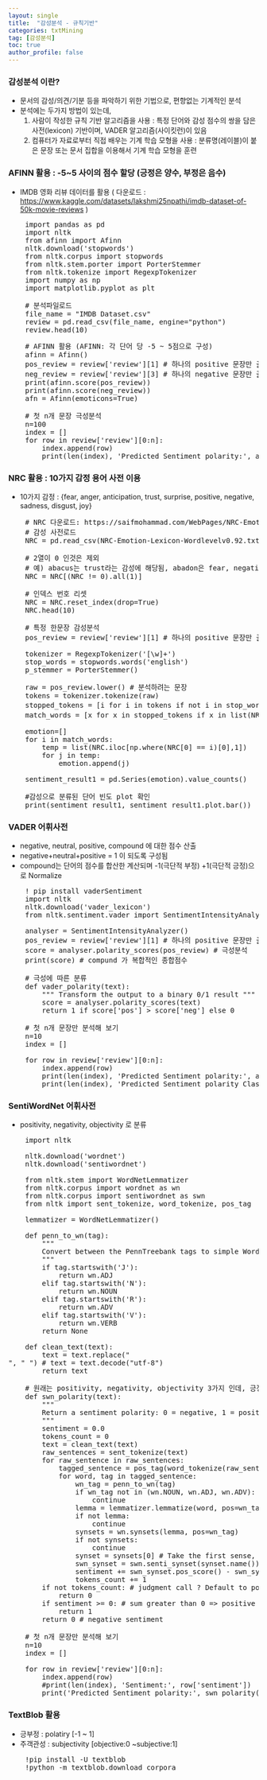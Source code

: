```yaml
---
layout: single
title:  "감성분석 - 규칙기반"
categories: txtMining
tag: [감성분석]
toc: true
author_profile: false
---
```


### 감성분석 이란?
* 문서의 감성/의견/기분 등을 파악하기 위한 기법으로, 편향없는 기계적인 분석
* 분석에는 두가지 방법이 있는데,
  1. 사람이 작성한 규칙 기반 알고리즘을 사용 : 특정 단어와 감성 점수의 쌍을 담은 사전(lexicon) 기반이며, VADER 알고리즘(사이킷런)이 있음
  2. 컴퓨터가 자료로부터 직접 배우는 기계 학습 모형을 사용 : 분류명(레이블)이 붙은 문장 또는 문서 집합을 이용해서 기계 학습 모형을 훈련

### AFINN 활용 : -5~5 사이의 점수 할당 (긍정은 양수, 부정은 음수)
* IMDB 영화 리뷰 데이터를 활용 ( 다운로드 : https://www.kaggle.com/datasets/lakshmi25npathi/imdb-dataset-of-50k-movie-reviews )
<pre>
    import pandas as pd
    import nltk
    from afinn import Afinn
    nltk.download('stopwords')
    from nltk.corpus import stopwords
    from nltk.stem.porter import PorterStemmer
    from nltk.tokenize import RegexpTokenizer
    import numpy as np
    import matplotlib.pyplot as plt

    # 분석파일로드
    file_name = "IMDB Dataset.csv"
    review = pd.read_csv(file_name, engine="python")
    review.head(10)
</pre>
<pre>
    # AFINN 활용 (AFINN: 각 단어 당 -5 ~ 5점으로 구성)
    afinn = Afinn()
    pos_review = review['review'][1] # 하나의 positive 문장만 출력해 봄
    neg_review = review['review'][3] # 하나의 negative 문장만 출력해 봄
    print(afinn.score(pos_review))
    print(afinn.score(neg_review))
    afn = Afinn(emoticons=True)   

    # 첫 n개 문장 극성분석
    n=100
    index = []
    for row in review['review'][0:n]:
        index.append(row)
        print(len(index), 'Predicted Sentiment polarity:', afn.score(row))     
</pre>

### NRC 활용 : 10가지 감정 용어 사전 이용 
* 10가지 감정 : {fear, anger, anticipation, trust, surprise, positive, negative, sadness, disgust, joy}
<pre>
    # NRC 다운로드: https://saifmohammad.com/WebPages/NRC-Emotion-Lexicon.htm
    # 감성 사전로드
    NRC = pd.read_csv(NRC-Emotion-Lexicon-Wordlevelv0.92.txt, engine="python", header=None, sep="\t")

    # 2열이 0 인것은 제외 
    # 예) abacus는 trust라는 감성에 해당됨, abadon은 fear, negative, sadness 3가지에 해당됨.
    NRC = NRC[(NRC != 0).all(1)]

    # 인덱스 번호 리셋
    NRC = NRC.reset_index(drop=True)
    NRC.head(10)
   
    # 특정 한문장 감성분석
    pos_review = review['review'][1] # 하나의 positive 문장만 출력해 봄
    
    tokenizer = RegexpTokenizer('[\w]+')
    stop_words = stopwords.words('english')
    p_stemmer = PorterStemmer()

    raw = pos_review.lower() # 분석하려는 문장
    tokens = tokenizer.tokenize(raw)
    stopped_tokens = [i for i in tokens if not i in stop_words] # 불용어 제거
    match_words = [x for x in stopped_tokens if x in list(NRC[0])] # 사전과 매칭
    
    emotion=[]
    for i in match_words:
        temp = list(NRC.iloc[np.where(NRC[0] == i)[0],1])
        for j in temp:
            emotion.append(j)

    sentiment_result1 = pd.Series(emotion).value_counts()

    #감성으로 분류된 단어 빈도 plot 확인
    print(sentiment_result1, sentiment_result1.plot.bar())    
</pre>

### VADER 어휘사전
* negative, neutral, positive, compound 에 대한 점수 산출
* negative+neutral+positive = 1 이 되도록 구성됨
* compound는 단어의 점수를 합산한 계산되며 -1(극단적 부정) +1(극단적 긍정)으로 Normalize
<pre>
    ! pip install vaderSentiment
    import nltk
    nltk.download('vader_lexicon')
    from nltk.sentiment.vader import SentimentIntensityAnalyzer

    analyser = SentimentIntensityAnalyzer()
    pos_review = review['review'][1] # 하나의 positive 문장만 출력해 봄
    score = analyser.polarity_scores(pos_review) # 극성분석
    print(score) # compund 가 복합적인 종합점수

    # 극성에 따른 분류
    def vader_polarity(text):
        """ Transform the output to a binary 0/1 result """
        score = analyser.polarity_scores(text)
        return 1 if score['pos'] > score['neg'] else 0    

    # 첫 n개 문장만 분석해 보기
    n=10
    index = []

    for row in review['review'][0:n]:
        index.append(row)
        print(len(index), 'Predicted Sentiment polarity:', analyser.polarity_scores(row))
        print(len(index), 'Predicted Sentiment polarity Class:', vader_polarity(row))        
</pre>

### SentiWordNet 어휘사전
* positivity, negativity, objectivity 로 분류
<pre>
    import nltk

    nltk.download('wordnet')
    nltk.download('sentiwordnet')

    from nltk.stem import WordNetLemmatizer
    from nltk.corpus import wordnet as wn
    from nltk.corpus import sentiwordnet as swn
    from nltk import sent_tokenize, word_tokenize, pos_tag

    lemmatizer = WordNetLemmatizer()

    def penn_to_wn(tag):
        """
        Convert between the PennTreebank tags to simple Wordnet tags
        """
        if tag.startswith('J'):
            return wn.ADJ
        elif tag.startswith('N'):
            return wn.NOUN
        elif tag.startswith('R'):
            return wn.ADV
        elif tag.startswith('V'):
            return wn.VERB
        return None    

    def clean_text(text):
        text = text.replace("<br />", " ") # text = text.decode("utf-8")
        return text        

    # 원래는 positivity, negativity, objectivity 3가지 인데, 긍정 부정 2진분류로 변환 시킴
    def swn_polarity(text):
        """
        Return a sentiment polarity: 0 = negative, 1 = positive
        """
        sentiment = 0.0
        tokens_count = 0
        text = clean_text(text)
        raw_sentences = sent_tokenize(text)
        for raw_sentence in raw_sentences:
            tagged_sentence = pos_tag(word_tokenize(raw_sentence))
            for word, tag in tagged_sentence:
                wn_tag = penn_to_wn(tag)
                if wn_tag not in (wn.NOUN, wn.ADJ, wn.ADV):
                    continue
                lemma = lemmatizer.lemmatize(word, pos=wn_tag)
                if not lemma:
                    continue
                synsets = wn.synsets(lemma, pos=wn_tag)
                if not synsets:
                    continue
                synset = synsets[0] # Take the first sense, the most common
                swn_synset = swn.senti_synset(synset.name())
                sentiment += swn_synset.pos_score() - swn_synset.neg_score()
                tokens_count += 1
        if not tokens_count: # judgment call ? Default to positive or negative
            return 0
        if sentiment >= 0: # sum greater than 0 => positive sentiment
            return 1
        return 0 # negative sentiment      

    # 첫 n개 문장만 분석해 보기
    n=10
    index = []

    for row in review['review'][0:n]:
        index.append(row)
        #print(len(index), 'Sentiment:', row['sentiment'])
        print('Predicted Sentiment polarity:', swn_polarity(row))      
</pre>

### TextBlob 활용
* 긍부정 : polatiry [-1 ~ 1]
* 주객관성 : subjectivity [objective:0 ~subjective:1]
<pre>
    !pip install -U textblob
    !python -m textblob.download_corpora
</pre>